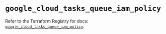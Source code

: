 # `google_cloud_tasks_queue_iam_policy`

Refer to the Terraform Registry for docs: [`google_cloud_tasks_queue_iam_policy`](https://registry.terraform.io/providers/hashicorp/google-beta/6.1.0/docs/resources/google_cloud_tasks_queue_iam_policy).
